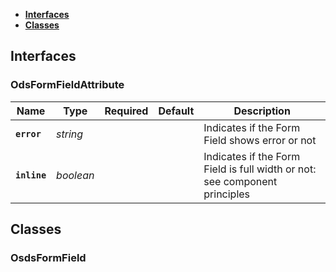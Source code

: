 * [**Interfaces**](#interfaces)
* [**Classes**](#classes)

## Interfaces

### OdsFormFieldAttribute
|Name | Type | Required | Default | Description|
|---|---|:---:|---|---|
|**`error`** | _string_ |  |  | Indicates if the Form Field shows error or not|
|**`inline`** | _boolean_ |  |  | Indicates if the Form Field is full width or not: see component principles|

## Classes

### OsdsFormField